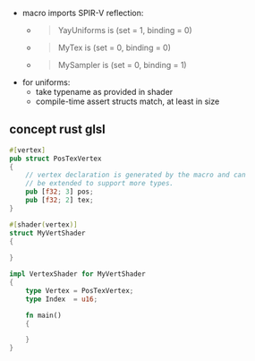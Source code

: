 - macro imports SPIR-V reflection:
    - >YayUniforms is (set = 1, binding = 0)
    - >MyTex is (set = 0, binding = 0)
    - >MySampler is (set = 0, binding = 1)
- for uniforms:
    - take typename as provided in shader
    - compile-time assert structs match, at least in size

## concept rust glsl

```rust
#[vertex]
pub struct PosTexVertex
{
    // vertex declaration is generated by the macro and can
    // be extended to support more types.
    pub [f32; 3] pos;
    pub [f32; 2] tex;
}

#[shader(vertex)]
struct MyVertShader
{
    
}

impl VertexShader for MyVertShader
{
    type Vertex = PosTexVertex;
    type Index  = u16;

    fn main()
    {

    }
}
```